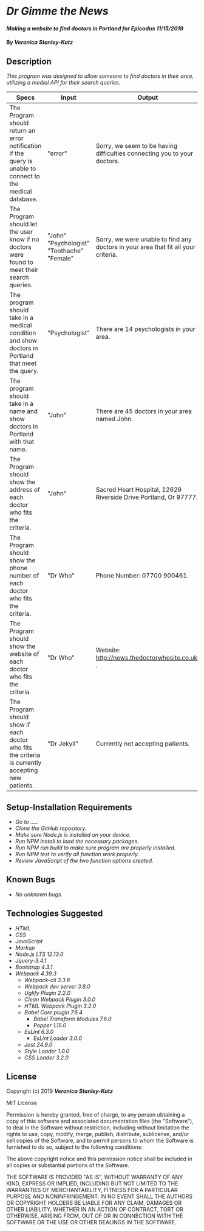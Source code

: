# _Dr Gimme the News_

#### _Making a website to find doctors in Portland for Epicodus 11/15/2019_

#### By _**Veronica Stanley-Katz**_

## Description

_This program was designed to allow someone to find doctors in their area, utilizing a medial API for their search queries._

|Specs|Input|Output|
|-|-|-|
|The Program should return an error notification if the query is unable to connect to the medical database.| "error"| Sorry, we seem to be having difficulties connecting you to your doctors.|
|The Program should let the user know if no doctors were found to meet their search queries.| "John" "Psychologist" "Toothache" "Female"| Sorry, we were unable to find any doctors in your area that fit all your criteria.|
|The program should take in a medical condition and show doctors in Portland that meet the query. |"Psychologist"| There are 14 psychologists in your area.|
|The program should take in a name and show doctors in Portland with that name. |"John"| There are 45 doctors in your area named John.|
|The Program should show the address of each doctor who fits the criteria.| "John"| Sacred Heart Hospital, 12629 Riverside Drive Portland, Or 97777.|
|The Program should show the phone number of each doctor who fits the criteria.| "Dr Who"| Phone Number: 07700 900461.|
|The Program should show the website of each doctor who fits the criteria.| "Dr Who"| Website: http://news.thedoctorwhosite.co.uk/ .|
|The Program should show if each doctor who fits the criteria is currently accepting new patients.| "Dr Jekyll"| Currently not accepting patients.|

## Setup-Installation Requirements

* _Go to ....._
* _Clone the GitHub repository._
* _Make sure Node.js is installed on your device._
* _Run NPM install to load the necessary packages._
* _Run NPM run build to make sure program are properly installed._
* _Run NPM test to verify all function work properly._
* _Review JavaScript of the two function options created._


## Known Bugs
* _No unknown bugs._

## Technologies Suggested
* _HTML_
* _CSS_
* _JavaScript_
* _Markup_
* _Node.js LTS 12.13.0_
* _Jquery-3.4.1_
* _Bootstrap 4.3.1_
* _Webpack 4.39.3_
  * _Webpack-cli 3.3.8_
  * _Webpack dev server 3.8.0_
  * _Uglify Plugin 2.2.0_
  * _Clean Webpack Plugin 3.0.0_
  * _HTML Webpack Plugin 3.2.0_
  * _Babel Core plugin 7.6.4_
    * _Babel Transform Modules 7.6.0_
    * _Popper 1.15.0_
  * _EsLint 6.3.0_
    * _EsLint Loader 3.0.0_
  * _Jest 24.9.0_
  * _Style Loader 1.0.0_
  * _CSS Loader 3.2.0_


## License

Copyright (c) 2019 **_Veronica Stanley-Katz_**

MIT License

Permission is hereby granted, free of charge, to any person obtaining a copy
of this software and associated documentation files (the "Software"), to deal
in the Software without restriction, including without limitation the rights
to use, copy, modify, merge, publish, distribute, sublicense, and/or sell
copies of the Software, and to permit persons to whom the Software is
furnished to do so, subject to the following conditions:

The above copyright notice and this permission notice shall be included in all
copies or substantial portions of the Software.

THE SOFTWARE IS PROVIDED "AS IS", WITHOUT WARRANTY OF ANY KIND, EXPRESS OR
IMPLIED, INCLUDING BUT NOT LIMITED TO THE WARRANTIES OF MERCHANTABILITY,
FITNESS FOR A PARTICULAR PURPOSE AND NONINFRINGEMENT. IN NO EVENT SHALL THE
AUTHORS OR COPYRIGHT HOLDERS BE LIABLE FOR ANY CLAIM, DAMAGES OR OTHER
LIABILITY, WHETHER IN AN ACTION OF CONTRACT, TORT OR OTHERWISE, ARISING FROM,
OUT OF OR IN CONNECTION WITH THE SOFTWARE OR THE USE OR OTHER DEALINGS IN THE
SOFTWARE.
